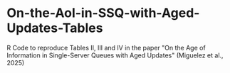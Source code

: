 # On-the-AoI-in-SSQ-with-Aged-Updates-Tables
R Code to reproduce Tables II, III and IV in the paper "On the Age of Information in Single-Server Queues with Aged Updates" (Miguelez et al., 2025)
